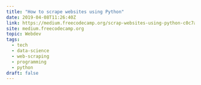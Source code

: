 ```yaml
---
title: "How to scrape websites using Python"
date: 2019-04-08T11:26:40Z
link: https://medium.freecodecamp.org/scrap-websites-using-python-c0c7ad41d2dd?source=rss----336d898217ee---4&utm_medium=RSS&utm_source=news.12bit.vn
site: medium.freecodecamp.org
topic: Webdev
tags:
  - tech
  - data-science
  - web-scraping
  - programming
  - python
draft: false
---
```

